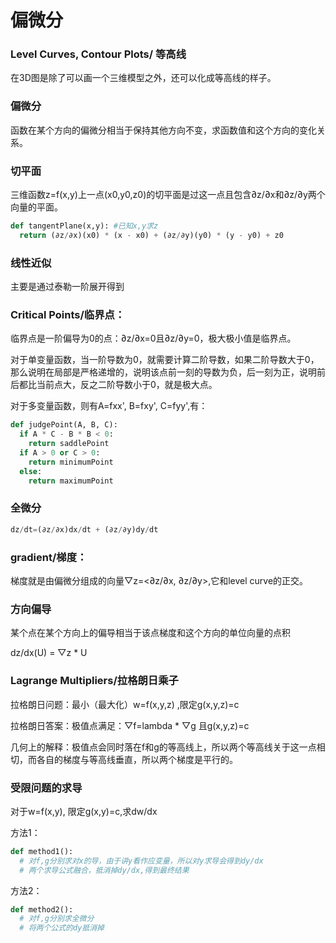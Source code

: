 # 偏微分

### Level Curves, Contour Plots/ 等高线

在3D图是除了可以画一个三维模型之外，还可以化成等高线的样子。

### 偏微分

函数在某个方向的偏微分相当于保持其他方向不变，求函数值和这个方向的变化关系。

### 切平面

三维函数z=f(x,y)上一点(x0,y0,z0)的切平面是过这一点且包含∂z/∂x和∂z/∂y两个向量的平面。
```python
def tangentPlane(x,y): #已知x,y求z
  return (∂z/∂x)(x0) * (x - x0) + (∂z/∂y)(y0) * (y - y0) + z0
```

### 线性近似

主要是通过泰勒一阶展开得到

### Critical Points/临界点：

临界点是一阶偏导为0的点：∂z/∂x=0且∂z/∂y=0，极大极小值是临界点。

对于单变量函数，当一阶导数为0，就需要计算二阶导数，如果二阶导数大于0，那么说明在局部是严格递增的，说明该点前一刻的导数为负，后一刻为正，说明前后都比当前点大，反之二阶导数小于0，就是极大点。

对于多变量函数，则有A=fxx', B=fxy', C=fyy',有：
```python
def judgePoint(A, B, C):
  if A * C - B * B < 0:
    return saddlePoint
  if A > 0 or C > 0:
    return minimumPoint
  else:
    return maximumPoint
```

### 全微分
```python
dz/dt=(∂z/∂x)dx/dt + (∂z/∂y)dy/dt
```

### gradient/梯度：

梯度就是由偏微分组成的向量▽z=<∂z/∂x, ∂z/∂y>,它和level curve的正交。

### 方向偏导

某个点在某个方向上的偏导相当于该点梯度和这个方向的单位向量的点积

dz/dx(U) = ▽z * U

### Lagrange Multipliers/拉格朗日乘子

拉格朗日问题：最小（最大化）w=f(x,y,z) ,限定g(x,y,z)=c

拉格朗日答案：极值点满足：▽f=lambda * ▽g 且g(x,y,z)=c

几何上的解释：极值点会同时落在f和g的等高线上，所以两个等高线关于这一点相切，而各自的梯度与等高线垂直，所以两个梯度是平行的。

### 受限问题的求导

对于w=f(x,y), 限定g(x,y)=c,求dw/dx

方法1：
```python
def method1():
  # 对f,g分别求对x的导，由于讲y看作应变量，所以对y求导会得到dy/dx
  # 两个求导公式融合，抵消掉dy/dx,得到最终结果
```
方法2：
```python
def method2():
  # 对f,g分别求全微分
  # 将两个公式的dy抵消掉
```
